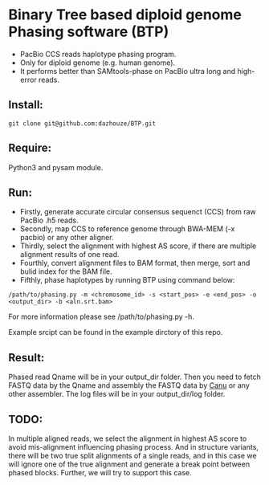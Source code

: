 # Binary Tree based diploid genome Phasing software (BTP)

- PacBio CCS reads haplotype phasing program.
- Only for diploid genome (e.g. human genome).
- It performs better than SAMtools-phase on PacBio ultra long and high-error reads.

## Install:
```
git clone git@github.com:dazhouze/BTP.git
```

## Require:
Python3 and pysam module.

## Run:
- Firstly, generate accurate circular consensus sequenct (CCS) from raw PacBio .h5 reads.
- Secondly, map CCS to reference genome through BWA-MEM (-x pacbio) or any other aligner. 
- Thirdly, select the alignment with highest AS score, if there are multiple alignment results of one read.
- Fourthly, convert alignment files to BAM format, then merge, sort and bulid index for the BAM file.
- Fifthly, phase haplotypes by running BTP using command below:
```
/path/to/phasing.py -m <chromosome_id> -s <start_pos> -e <end_pos> -o <output_dir> -b <aln.srt.bam>
```
For more information please see /path/to/phasing.py -h.

Example srcipt can be found in the example dirctory of this repo.

## Result:
Phased read Qname will be in your output_dir folder. Then you need to fetch FASTQ data by the Qname and assembly the FASTQ data by [Canu](https://github.com/marbl/canu) or any other assembler. The log files will be in your output_dir/log folder.

## TODO:
In multiple aligned reads, we select the alignment in highest AS score to avoid mis-alignment influencing phasing process. And in structure variants, there will be two true split alignments of a single reads, and in this case we will ignore one of the true alignment and generate a break point between phased blocks. Further, we will try to support this case.
